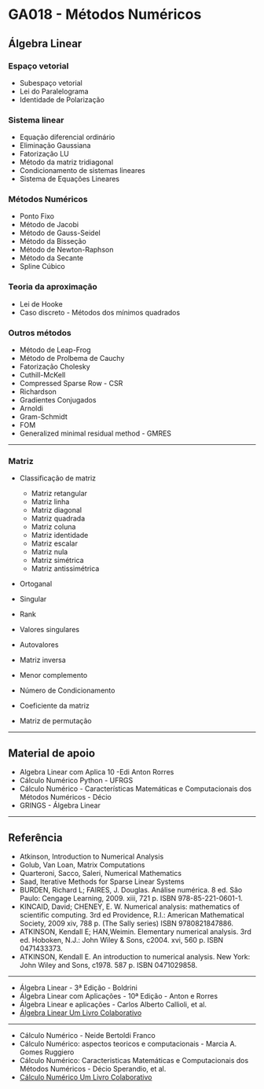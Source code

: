 # GA018 - Métodos Numéricos

## Álgebra Linear
### Espaço vetorial
* Subespaço vetorial
* Lei do Paralelograma
* Identidade de Polarização

### Sistema linear
* Equação diferencial ordinário
* Eliminação Gaussiana
* Fatorização LU
* Método da matriz tridiagonal
* Condicionamento de sistemas lineares
* Sistema de Equações Lineares

### Métodos Numéricos
* Ponto Fixo
* Método de Jacobi
* Método de Gauss-Seidel 
* Método da Bisseção
* Método de Newton-Raphson
* Método da Secante
* Spline Cúbico

### Teoria da aproximação
* Lei de Hooke 
* Caso discreto - Métodos dos mínimos quadrados

### Outros métodos
* Método de Leap-Frog
* Método de Prolbema de Cauchy
* Fatorização Cholesky
* Cuthill-McKell
* Compressed Sparse Row - CSR
* Richardson
* Gradientes Conjugados
* Arnoldi
* Gram-Schmidt
* FOM
* Generalized minimal residual method - GMRES

---

### Matriz
* Classificação de matriz
    * Matriz retangular
    * Matriz linha
    * Matriz diagonal
    * Matriz quadrada
    * Matriz coluna
    * Matriz identidade 
    * Matriz escalar
    * Matriz nula
    * Matriz simétrica
    * Matriz antissimétrica

* Ortoganal
* Singular
* Rank
* Valores singulares
* Autovalores
* Matriz inversa
* Menor complemento
* Número de Condicionamento
* Coeficiente da matriz
* Matriz de permutação

--- 

## Material de apoio 
* Algebra Linear com Aplica 10 -Edi Anton Rorres
* Cálculo Numérico Python - UFRGS
* Cálculo Numérico - Características Matemáticas e Computacionais dos Métodos Numéricos - Décio 
* GRINGS - Álgebra Linear

--- 

## Referência
* Atkinson, Introduction to Numerical Analysis
* Golub, Van Loan, Matrix Computations
* Quarteroni, Sacco, Saleri, Numerical Mathematics
* Saad, Iterative Methods for Sparse Linear Systems
* BURDEN, Richard L; FAIRES, J. Douglas. Análise numérica. 8 ed. São Paulo: Cengage Learning, 2009. xiii, 721 p. ISBN 978-85-221-0601-1.
* KINCAID, David; CHENEY, E. W. Numerical analysis: mathematics of scientific computing. 3rd ed Providence, R.I.: American Mathematical Society, 2009 xiv, 788 p. (The Sally series) ISBN 9780821847886.
* ATKINSON, Kendall E; HAN,Weimin. Elementary numerical analysis. 3rd ed. Hoboken, N.J.: John Wiley & Sons, c2004. xvi, 560 p. ISBN 0471433373.
* ATKINSON, Kendall E. An introduction to numerical analysis. New York: John Wiley and Sons, c1978. 587 p. ISBN 0471029858.

--- 

* Álgebra Linear - 3ª Edição - Boldrini
* Álgebra Linear com Aplicações - 10ª Edição - Anton e Rorres
* Álgebra Linear e aplicações - Carlos Alberto Callioli, et al.
* [Álgebra Linear Um Livro Colaborativo](https://www.ufrgs.br/reamat/AlgebraLinear/index.html)

---

* Cálculo Numérico - Neide Bertoldi Franco
* Cálculo Numérico: aspectos teoricos e computacionais - Marcia A. Gomes Ruggiero
* Cálculo Numérico: Caracteristicas Matemáticas e Computacionais dos Métodos Numéricos - Décio Sperandio, et al.
* [Cálculo Numérico Um Livro Colaborativo](https://www.ufrgs.br/reamat/CalculoNumerico/index.html)